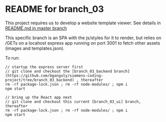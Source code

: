 # README for branch_03 #

This project requires us to develop a website template viewer. See details in [README.md in master branch](https://github.com/bganguly/siemens-coding-project/tree/master#readme) 

This specific branch is an SPA with the js/styles for it to render, but relies on /GETs on a locahost express app running on port 3001 to fetch other assets (images and templates.json).

To run:
```
// startup the express server first
// git clone and checkout the [branch_03_backend branch](https://github.com/bganguly/siemens-coding-project/tree/branch_03_backend) , thereafter
rm -rf package-lock.json ; rm -rf node-modules/ ; npm i
npm start

// bring up the React app next
// git clone and checkout this current [branch_03_ui] branch, thereafter
rm -rf package-lock.json ; rm -rf node-modules/ ; npm i
npm start
```